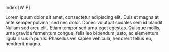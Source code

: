 Index [WIP]

Lorem ipsum dolor sit amet, consectetur adipiscing elit. Duis et magna at ante semper pulvinar sed nec dolor.
Donec volutpat sodales sem id blandit. Nullam sed arcu elit. Etiam tempor sed urna eget egestas.
Quisque mollis, urna gravida fermentum congue, felis leo bibendum justo, ac elementum ligula risus in purus.
Phasellus vel sapien vehicula, hendrerit tellus eu, hendrerit magna.